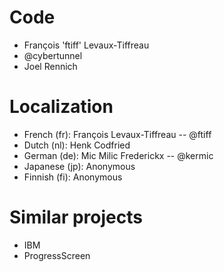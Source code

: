 
# Code

- François 'ftiff' Levaux-Tiffreau
- @cybertunnel
- Joel Rennich


# Localization

- French (fr): François Levaux-Tiffreau -- @ftiff
- Dutch (nl): Henk Codfried
- German (de): Mic Milic Frederickx -- @kermic
- Japanese (jp): Anonymous
- Finnish (fi): Anonymous


# Similar projects

- IBM
- ProgressScreen
